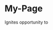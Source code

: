 # My-Page
Ignites opportunity to <head>
<meta charset="UTF-8">
<meta name="viewport" content="width=device-width, initial-scale=1.0">
<title>Nena’s Magical Learn & Grow 🌸✨</title>
<meta name="description" content="Discover how to grow your mindset, business, and leadership through kindness and inspiration. 🌈 Created by Nena Bien.">

<!-- 🌟 Social Media Preview (Open Graph) -->
<meta property="og:title" content="Nena’s Magical Learn & Grow 🌸✨">
<meta property="og:description" content="Four ways to shine — Mindset, Business, Community, and Leadership. A page of inspiration, growth, and magic by Nena Bien.">
<meta property="og:image" content="https://i.imgur.com/sm0mlHT.png"> <!-- You can replace this with your own image URL -->
<meta property="og:url" content="https://yourname-learnmagic.netlify.app">
<meta property="og:type" content="website">
<meta property="og:locale" content="en_US">

<!-- 🌟 Twitter Card -->
<meta name="twitter:card" content="summary_large_image">
<meta name="twitter:title" content="Nena’s Magical Learn & Grow 🌸✨">
<meta name="twitter:description" content="Four ways to shine — Mindset, Business, Community, and Leadership.">
<meta name="twitter:image" content="https://i.imgur.com/sm0mlHT.png">

<!-- 🌸 Font -->
<link href="https://fonts.googleapis.com/css2?family=Quicksand:wght@400;600;700&display=swap" rel="stylesheet">

<!-- Favicon (optional) -->
<link rel="icon" href="https://i.imgur.com/sm0mlHT.png" type="image/png">
